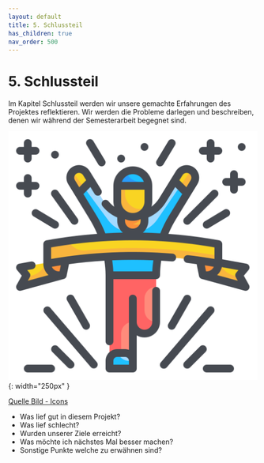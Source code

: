 ```yaml
---
layout: default
title: 5. Schlussteil
has_children: true
nav_order: 500
---
```


# 5. Schlussteil

Im Kapitel Schlussteil werden wir unsere gemachte Erfahrungen des Projektes reflektieren. Wir werden die Probleme darlegen und beschreiben, denen wir während der Semesterarbeit begegnet sind.

![Finish](../ressources/icons/finish.png){: width="250px" }

[Quelle Bild - Icons](../anhang/600-quellen.html#64-icons)

* Was lief gut in diesem Projekt?
* Was lief schlecht?
* Wurden unserer Ziele erreicht?
* Was möchte ich nächstes Mal besser machen?
* Sonstige Punkte welche zu erwähnen sind?
